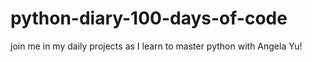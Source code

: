 # python-diary-100-days-of-code
join me in my daily projects as I learn to master python with Angela Yu!
